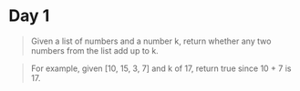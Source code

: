# Day 1

>Given a list of numbers and a number k, return whether any two numbers from the list add up to k.

>For example, given [10, 15, 3, 7] and k of 17, return true since 10 + 7 is 17.
